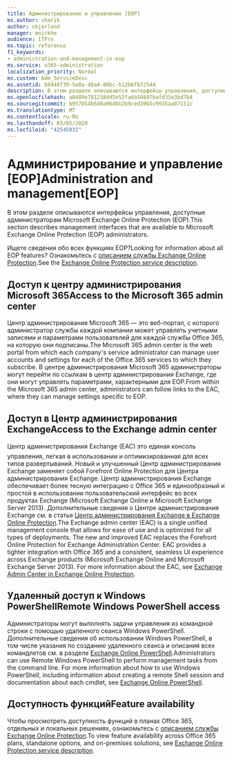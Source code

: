 ```yaml
---
title: Администрирование и управление [EOP]
ms.author: sharik
author: skjerland
manager: mnirkhe
audience: ITPro
ms.topic: reference
f1_keywords:
- administration-and-management-in-eop
ms.service: o365-administration
localization_priority: Normal
ms.custom: Adm_ServiceDesc
ms.assetid: b9448f39-5e8a-48a4-80bc-b12b6fb72544
description: В этом разделе описываются интерфейсы управления, доступные администраторам Microsoft Exchange Online Protection (EOP).
ms.openlocfilehash: a0489e781238dd5e52fada58897bafd35e3bd7b4
ms.sourcegitcommit: b957054b6d0a96dbb2b9ced39b5c9935aa07111c
ms.translationtype: MT
ms.contentlocale: ru-RU
ms.lasthandoff: 03/05/2020
ms.locfileid: "42545832"
---
```

# <a name="administration-and-managementeop"></a><span data-ttu-id="fc1c0-103">Администрирование и управление [EOP]</span><span class="sxs-lookup"><span data-stu-id="fc1c0-103">Administration and management[EOP]</span></span>

<span data-ttu-id="fc1c0-104">В этом разделе описываются интерфейсы управления, доступные администраторам Microsoft Exchange Online Protection (EOP).</span><span class="sxs-lookup"><span data-stu-id="fc1c0-104">This section describes management interfaces that are available to Microsoft Exchange Online Protection (EOP) administrators.</span></span>
  
<span data-ttu-id="fc1c0-105">Ищете сведения обо всех функциях EOP?</span><span class="sxs-lookup"><span data-stu-id="fc1c0-105">Looking for information about all EOP features?</span></span> <span data-ttu-id="fc1c0-106">Ознакомьтесь с [описанием службы Exchange Online Protection](exchange-online-protection-service-description.md).</span><span class="sxs-lookup"><span data-stu-id="fc1c0-106">See the [Exchange Online Protection service description](exchange-online-protection-service-description.md).</span></span>
  
## <a name="access-to-the-microsoft-365-admin-center"></a><span data-ttu-id="fc1c0-107">Доступ к центру администрирования Microsoft 365</span><span class="sxs-lookup"><span data-stu-id="fc1c0-107">Access to the Microsoft 365 admin center</span></span>

<span data-ttu-id="fc1c0-108">Центр администрирования Microsoft 365 — это веб-портал, с которого администратор службы каждой компании может управлять учетными записями и параметрами пользователей для каждой службы Office 365, на которую они подписаны.</span><span class="sxs-lookup"><span data-stu-id="fc1c0-108">The Microsoft 365 admin center is the web portal from which each company's service administrator can manage user accounts and settings for each of the Office 365 services to which they subscribe.</span></span> <span data-ttu-id="fc1c0-109">В центре администрирования Microsoft 365 администраторы могут перейти по ссылкам в центр администрирования Exchange, где они могут управлять параметрами, характерными для EOP.</span><span class="sxs-lookup"><span data-stu-id="fc1c0-109">From within the Microsoft 365 admin center, administrators can follow links to the EAC, where they can manage settings specific to EOP.</span></span>
  
## <a name="access-to-the-exchange-admin-center"></a><span data-ttu-id="fc1c0-110">Доступ в Центр администрирования Exchange</span><span class="sxs-lookup"><span data-stu-id="fc1c0-110">Access to the Exchange admin center</span></span>

<span data-ttu-id="fc1c0-p103">Центр администрирования Exchange (EAC)  это единая консоль управления, легкая в использовании и оптимизированная для всех типов развертываний. Новый и улучшенный Центр администрирования Exchange заменяет собой Forefront Online Protection для Центра администрирования Exchange. Центр администрирования Exchange обеспечивает более тесную интеграцию с Office 365 и единообразный и простой в использовании пользовательский интерфейс во всех продуктах Exchange (Microsoft Exchange Online и Microsoft Exchange Server 2013). Дополнительные сведения о Центре администрирования Exchange см. в статье [Центр администрирования Exchange в Exchange Online Protection](https://go.microsoft.com/fwlink/p/?LinkId=282381).</span><span class="sxs-lookup"><span data-stu-id="fc1c0-p103">The Exchange admin center (EAC) is a single unified management console that allows for ease of use and is optimized for all types of deployments. The new and improved EAC replaces the Forefront Online Protection for Exchange Administration Center. EAC provides a tighter integration with Office 365 and a consistent, seamless UI experience across Exchange products (Microsoft Exchange Online and Microsoft Exchange Server 2013). For more information about the EAC, see [Exchange Admin Center in Exchange Online Protection](https://go.microsoft.com/fwlink/p/?LinkId=282381).</span></span>
  
## <a name="remote-windows-powershell-access"></a><span data-ttu-id="fc1c0-115">Удаленный доступ к Windows PowerShell</span><span class="sxs-lookup"><span data-stu-id="fc1c0-115">Remote Windows PowerShell access</span></span>

 <span data-ttu-id="fc1c0-p104">Администраторы могут выполнять задачи управления из командной строки с помощью удаленного сеанса Windows PowerShell. Дополнительные сведения об использовании Windows PowerShell, в том числе указания по созданию удаленного сеанса и описания всех командлетов см. в разделе [Exchange Online PowerShell](https://go.microsoft.com/fwlink/p/?LinkId=282266).</span><span class="sxs-lookup"><span data-stu-id="fc1c0-p104">Administrators can use Remote Windows PowerShell to perform management tasks from the command line. For more information about how to use Windows PowerShell, including information about creating a remote Shell session and documentation about each cmdlet, see [Exchange Online PowerShell](https://go.microsoft.com/fwlink/p/?LinkId=282266).</span></span>
  
## <a name="feature-availability"></a><span data-ttu-id="fc1c0-118">Доступность функций</span><span class="sxs-lookup"><span data-stu-id="fc1c0-118">Feature availability</span></span>

<span data-ttu-id="fc1c0-119">Чтобы просмотреть доступность функций в планах Office 365, отдельных и локальных решениях, ознакомьтесь с [описанием службы Exchange Online Protection](exchange-online-protection-service-description.md).</span><span class="sxs-lookup"><span data-stu-id="fc1c0-119">To view feature availability across Office 365 plans, standalone options, and on-premises solutions, see [Exchange Online Protection service description](exchange-online-protection-service-description.md).</span></span>
  